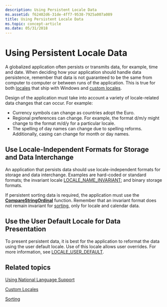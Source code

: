 ```yaml
---
description: Using Persistent Locale Data
ms.assetid: f62402d6-31de-4ff7-9538-7925a007a089
title: Using Persistent Locale Data
ms.topic: concept-article
ms.date: 05/31/2018
---
```


# Using Persistent Locale Data

A globalized application often persists or transmits data, for example, time and date. When deciding how your application should handle data persistence, remember that data is not guaranteed to be the same from computer to computer or between runs of the application. This is true for both [locales](locales-and-languages.md) that ship with Windows and [custom locales](custom-locales.md).

Design of the application must take into account a variety of locale-related data changes that can occur. For example:

-   Currency symbols can change as countries adopt the Euro.
-   Regional preferences can change. For example, the format d/m/y might change to the format m/d/y for a particular locale.
-   The spelling of day names can change due to spelling reforms. Additionally, casing can change for month or day names.

## Use Locale-Independent Formats for Storage and Data Interchange

An application that persists data should use locale-independent formats for storage and data interchange. Examples are hard-coded or standard formats; the invariant locale [LOCALE\_NAME\_INVARIANT](locale-name-constants.md); and binary storage formats.

If persistent sorting data is required, the application must use the [**CompareStringOrdinal**](/windows/desktop/api/Stringapiset/nf-stringapiset-comparestringordinal) function. Remember that an invariant format does not remain invariant for [sorting](sorting.md), only for locale and calendar data.

## Use the User Default Locale for Data Presentation

To present persistent data, it is best for the application to reformat the data using the user default locale. Use of this locale allows user overrides. For more information, see [LOCALE\_USER\_DEFAULT](locale-user-default.md).

## Related topics

<dl> <dt>

[Using National Language Support](using-national-language-support.md)
</dt> <dt>

[Custom Locales](custom-locales.md)
</dt> <dt>

[Sorting](sorting.md)
</dt> </dl>

 

 




